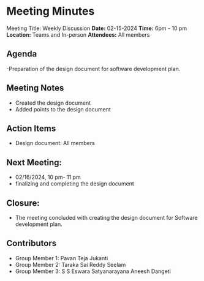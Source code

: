 # Meeting Minutes
Meeting Title: Weekly Discussion
**Date:**  02-15-2024
**Time:** 6pm - 10 pm
**Location:** Teams and In-person
**Attendees:** All members
## Agenda
-Preparation of the design document for software development plan.
## Meeting Notes
- Created the design document
- Added points to the design document
## Action Items
* Design document: All members
## Next Meeting:
- 02/16/2024, 10 pm- 11 pm
- finalizing and completing the design document
## Closure:
- The meeting concluded with creating the design document for Software development plan.

## Contributors
* Group Member 1: Pavan Teja Jukanti
* Group Member 2: Taraka Sai Reddy Seelam
* Group Member 3: S S Eswara Satyanarayana Aneesh Dangeti



